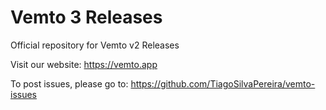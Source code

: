 # Vemto 3 Releases

Official repository for Vemto v2 Releases

Visit our website: https://vemto.app

To post issues, please go to: https://github.com/TiagoSilvaPereira/vemto-issues
